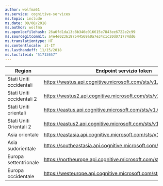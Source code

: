 ```yaml
---
author: wolfma61
ms.service: cognitive-services
ms.topic: include
ms.date: 09/08/2018
ms.author: wolfma
ms.openlocfilehash: 26a6fd1da13c8b346e016615e7843ee6722e2c99
ms.sourcegitcommit: a4e4e0236197544569a0a7e34c1c20d071774dd6
ms.translationtype: HT
ms.contentlocale: it-IT
ms.lasthandoff: 11/15/2018
ms.locfileid: "51713657"
---
```

Region| Endpoint servizio token
-|-
Stati Uniti occidentali| https://westus.api.cognitive.microsoft.com/sts/v1.0/issueToken
Stati Uniti occidentali 2| https://westus2.api.cognitive.microsoft.com/sts/v1.0/issueToken
Stati Uniti orientali| https://eastus.api.cognitive.microsoft.com/sts/v1.0/issueToken
Stati Uniti Orientali 2| https://eastus2.api.cognitive.microsoft.com/sts/v1.0/issueToken
Asia orientale| https://eastasia.api.cognitive.microsoft.com/sts/v1.0/issueToken
Asia sudorientale| https://southeastasia.api.cognitive.microsoft.com/sts/v1.0/issueToken
Europa settentrionale| https://northeurope.api.cognitive.microsoft.com/sts/v1.0/issueToken
Europa occidentale| https://westeurope.api.cognitive.microsoft.com/sts/v1.0/issueToken
